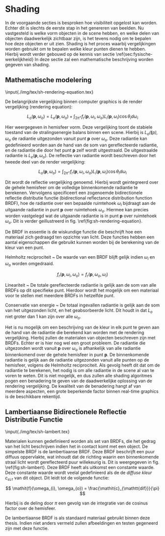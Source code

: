 # Shading

In de voorgaande secties is besproken hoe visibiliteit opgelost kan worden. 
Echter dit is slechts de eerste stap in het genereren van beelden. Nu 
vastgesteld is welke vorm objecten in de scene hebben, en welke delen van 
objecten daadwerkelijk zichtbaar zijn, is het tevens nodig om te bepalen hoe 
deze objecten er uit zien. Shading is het proces waarbij vergelijkingen worden
gebruikt om te bepalen welke kleur punten dienen te hebben. Hierbij wordt verder
gebouwd op de kennis van sectie \ref{sec:fysische-werkelijkheid} In deze sectie 
zal een mathematische beschrijving worden gegeven van shading.

## Mathematische modelering

\input{./img/tex/sh-rendering-equation.tex}

De belangrijkste vergelijking binnen computer graphics is de render 
vergelijking (rendering equation):

$$ \mathit{L_{o}}(\mathbf{p}, \omega_{o}) = \mathit{L_{e}}(\mathbf{p}, \omega_{o}) + \int_{2\pi^{+}} \mathit{f_{r}}(\mathbf{p}, \omega_{i}, \omega_{o})\mathit{L_{i}}(\mathbf{p}, \omega_{i})\cos\theta_{i}d\omega_{i}$$

Hier weergegeven in hemisfeer vorm. Deze vergelijking toont de stabiele toestand
van de stralingsenergie balans binnen een scene. Hierbij is 
$\mathit{L_{o}(\mathbf(p), \omega_{o}}$ de radiantie uitgezonden vanuit punt
$\mathbf{p}$ over $\omega_{o}$. Deze radiantie kan gedefinieerd worden aan de 
hand van de som van gereflecteerde radiantie, en de radiantie die door het punt
$\mathbf{p}$ zelf wordt uitgestraald. De uitgestraalde radiantie is 
$\mathit{L_{e}}(\mathbf{p}, \omega_{o})$. De reflectie van radiantie wordt 
beschreven door het tweede deel van de render vergelijking:

$$  \mathit{L_{o}}(\mathbf{p}, \omega_{o}) = \int_{2\pi^{+}} \mathit{f_{r}}(\mathbf{p}, \omega_{i}, \omega_{o})\mathit{L_{i}}(\mathbf{p}, \omega_{i})\cos\theta_{i}d\omega_{i} $$

Dit wordt de reflectie vergelijking genoemd. Hierbij wordt geintegreerd over de
gehele hemisfeer om de volledige binnenkomende radiantie te berekenen. 
Vervolgens specificeert een zogenoemde bidirectionele reflectie distributie 
functie  (bidirectional reflectance distribution function BRDF), hoe de 
radiantie over een bepaalde ruimtehoek $\omega_{i}$ bijdraagt aan de uitgaande 
radiantie in punt $\mathbf{p}$ over ruimtehoek $\omega_{o}$. 
Hiermee kan precies worden vastgelegd wat de uitgaande radiantie is in punt
$\mathbf{p}$ over ruimtehoek $\omega_{o}$. Dit is verder geillustreerd in fig.
\ref{fig:sh-rendering-equation}.

De BRDF in essentie is de wiskundige functie die beschrijft hoe een materiaal
zich gedraagd ten opzichte van licht. Deze functies hebben een aantal 
eigenschappen die gebruikt kunnen worden bij de berekening van de kleur van 
een punt.  


Helmholtz reciprociteit
  ~ De waarde van een BRDF blijft gelijk indien $\omega_{i}$ en $\omega_{o}$ 
    worden omgedraaid. 
    
$$ \mathit{f_r}(\mathbf{p}, \omega_{i}, \omega_{o}) = \mathit{f_r}(\mathbf{p}, \omega_{o}, \omega_{i}) $$  


Lineariteit
  ~ De totale gereflecteerde radiantie is gelijk aan de som van alle BRDFs 
    op dit specifieke punt. Hierdoor wordt het mogelijk om een materiaal voor te
    stellen met meerdere BRDFs in hetzelfde punt.  
    
Conservatie van energie
  ~ De totaal ingevallen radiantie is gelijk aan de som van het uitgezonden 
    licht, en het geabsorbeerde licht. Dit houdt in dat $\mathit{L_{o}}$ niet
    groter dan 1 kan zijn over alle $\omega_{o}$.
   
   
Het is nu mogelijk om een beschrijving van de kleur in elk punt te geven aan de
hand van de radiantie die berekend kan worden met de rendering vergelijking.
Hierbij zullen de materialen van objecten beschreven zijn met BRDFs.
Echter er is hier nog wel een groot probleem. De radiantie die uitgezonden
wordt vanuit $\mathbf{p}$ over $\omega_{o}$ is afhankelijk van alle 
radiantie binnenkomend over de gehele hemisfeer in punt $\mathbf{p}$. 
De binnenkomende radiantie is gelijk aan de radiantie uitgezonden vanuit
alle punten op de hemisfeer, volgens de Helmholtz reciprociteit. Als gevolg
heeft dit dat om de radiantie te berekenen, het nodig is om alle radiantie 
in de scene al van te voren te weten. Dit is niet mogelijk, en dus zullen
alle shading algoritmes pogen een benadering te geven van de daadwerkelijke
oplossing van de rendering vergelijking. De kwaliteit van de benadering hangt
af van meerdere aspecten, een grote beperkende factor binnen real-time graphics
is de beschikbare rekentijd.

## Lambertiaanse Bidirectionele Reflectie Distributie Functie

\input{./img/tex/sh-lambert.tex}

Materialen kunnen gedefinieerd worden als set van BRDFs, die het gedrag van het
licht beschrijven indien het in contact komt met een object. De simpelste BRDF 
is de lambertiaanse BRDF. Deze BRDF beschrijft een puur diffuus oppervlakte, 
wat inhoudt dat de richting waarin een binnenkomende straal licht wordt
gereflecteerd puur willekeurig is. Dit is weergegeven in fig. \ref{fig:sh-lambert}.
Deze BRDF heeft als uitkomst een constante waarde. Deze constante waarde wordt 
veelal gedefinieerd als de de *diffuse kleur* $\mathit{c}_{\mathtt{dif}}$ van 
dit object. Dit leidt tot de volgende functie:

$$ \mathit{f}(\omega_{i}, \omega_{o}) = \frac{\mathit{c}_{\mathtt{dif}}}{\pi} $$

Hierbij is de deling door $\pi$ een gevolg van de integratie van de cosinus
factor over de hemisfeer. 

De lambertiaanse BRDF is als standaard materiaal gebruikt binnen deze thesis. 
Indien niet anders vermeld zullen afbeeldingen en testen gegeneerd zijn met 
deze functie.

